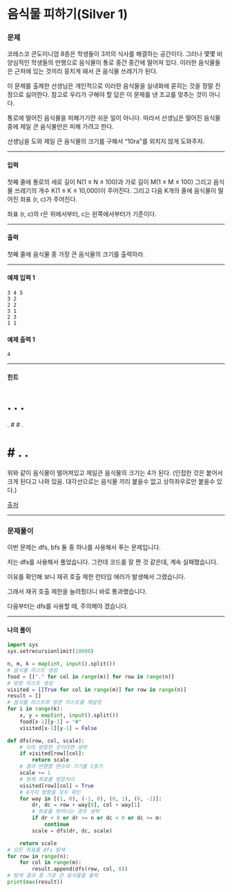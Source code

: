 # 음식물 피하기(Silver 1)

### 문제

코레스코 콘도미니엄 8층은 학생들이 3끼의 식사를 해결하는 공간이다. 그러나 몇몇 비양심적인 학생들의 만행으로 음식물이 통로 중간 중간에 떨어져 있다. 이러한 음식물들은 근처에 있는 것끼리 뭉치게 돼서 큰 음식물 쓰레기가 된다.    

이 문제를 출제한 선생님은 개인적으로 이러한 음식물을 실내화에 묻히는 것을 정말 진정으로 싫어한다. 참고로 우리가 구해야 할 답은 이 문제를 낸 조교를 맞추는 것이 아니다.    

통로에 떨어진 음식물을 피해가기란 쉬운 일이 아니다. 따라서 선생님은 떨어진 음식물 중에 제일 큰 음식물만은 피해 가려고 한다.   

선생님을 도와 제일 큰 음식물의 크기를 구해서 “10ra"를 외치지 않게 도와주자.   

---

#### 입력

첫째 줄에 통로의 세로 길이 N(1 ≤ N ≤ 100)과 가로 길이 M(1 ≤ M ≤ 100) 그리고 음식물 쓰레기의 개수 K(1 ≤ K ≤ 10,000)이 주어진다.  그리고 다음 K개의 줄에 음식물이 떨어진 좌표 (r, c)가 주어진다.   

좌표 (r, c)의 r은 위에서부터, c는 왼쪽에서부터가 기준이다.   

---

#### 출력

첫째 줄에 음식물 중 가장 큰 음식물의 크기를 출력하라.   

---

#### 예제 입력 1
~~~
3 4 5
3 2
2 2
3 1
2 3
1 1
~~~

#### 예제 출력 1
~~~
4
~~~

---

#### 힌트

# . . .   
. # # .   
# # . .   
  
위와 같이 음식물이 떨어져있고 제일큰 음식물의 크기는 4가 된다. (인접한 것은 붙어서 크게 된다고 나와 있음. 대각선으로는 음식물 끼리 붙을수 없고 상하좌우로만 붙을수 있다.)   

[출처](https://www.acmicpc.net/problem/1743)

---

### 문제풀이

이번 문제는 dfs, bfs 둘 중 하나를 사용해서 푸는 문제입니다.   

저는 dfs를 사용해서 풀었습니다. 그런데 코드를 잘 짠 것 같은데, 계속 실패했습니다.   

이유를 확인해 보니 재귀 호출 제한 런타임 에러가 발생해서 그랬습니다.   

그래서 재귀 호출 제한을 늘려줬더니 바로 통과했습니다.   

다음부터는 dfs를 사용할 때, 주의해야 겠습니다.   

---

#### 나의 풀이

~~~python
import sys
sys.setrecursionlimit(10000)

n, m, k = map(int, input().split())
# 음식물 리스트 생성
food = [["." for col in range(m)] for row in range(n)]
# 방문 리스트 생성
visited = [[True for col in range(m)] for row in range(n)]
result = []
# 음식물 리스트와 방문 리스트를 재설정
for i in range(k):
    x, y = map(int, input().split())
    food[x-1][y-1] = "#"
    visited[x-1][y-1] = False

def dfs(row, col, scale):
    # 이미 방문한 곳이라면 생략
    if visited[row][col]:
        return scale
    # 결과 반환할 변수의 크기를 1증가
    scale += 1
    # 현재 좌표를 방문처리
    visited[row][col] = True
    # 4가지 방향을 모두 확인
    for way in [(1, 0), (-1, 0), (0, 1), (0, -1)]:
        dr, dc = row + way[0], col + way[1]
        # 좌표를 벗어나는 경우 생략
        if dr < 0 or dr >= n or dc < 0 or dc >= m:
            continue
        scale = dfs(dr, dc, scale)

    return scale
# 모든 좌표를 dfs 탐색
for row in range(n):
    for col in range(m):
        result.append(dfs(row, col, 0))
# 탐색 결과 중 가장 큰 음식물을 출력
print(max(result))
~~~
